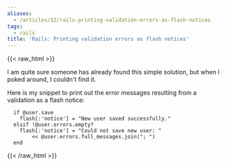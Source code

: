 ```yaml
---
aliases:
  - /articles/32/rails-printing-validation-errors-as-flash-notices
tags:
  - rails
title: 'Rails: Printing validation errors as flash notices'
---
```

{{< raw_html >}}
<p>I am quite sure someone has already found this simple solution, but when I poked around, I couldn't find it.</p>

<p>Here is my snippet to print out the error messages resulting from a validation as a flash notice:</p>

<pre><code>  if @user.save
    flash[:'notice'] = &quot;New user saved successfully.&quot;
  elsif !@user.errors.empty?
    flash[:'notice'] = &quot;Could not save new user: &quot;
        &lt;&lt; @user.errors.full_messages.join(&quot;; &quot;)
  end
</code></pre>
{{< /raw_html >}}
